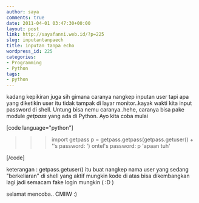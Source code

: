 ```yaml
---
author: saya
comments: true
date: 2011-04-01 03:47:30+00:00
layout: post
link: http://sayafanni.web.id/?p=225
slug: inputantanpaech
title: inputan tanpa echo
wordpress_id: 225
categories:
- Programming
- Python
tags:
- python
---
```


kadang kepikiran juga sih gimana caranya nangkep inputan user tapi apa yang diketikin user itu tidak tampak di layar monitor..kayak wakti kita input password di shell. Untung bisa nemu caranya..hehe, caranya bisa pake module _getpass_ yang ada di Python.
Ayo kita coba mulai 

[code language="python"]
>>>import getpass
>>> p = getpass.getpass(getpass.getuser() + ''s password: ')
ontel's password:
>>> p
'apaan tuh'
>>>
[/code]

keterangan : getpass.getuser() itu buat nangkep nama user yang sedang "berkeliaran" di shell yang aktif
mungkin kode di atas bisa dikembangkan lagi jadi semacam fake login mungkin ( :D )

selamat mencoba.. CMIIW :)
